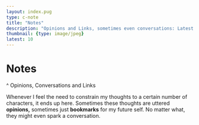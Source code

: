 ```yaml
---
layout: index.pug
type: c-note
title: "Notes"
description: "Opinions and Links, sometimes even conversations: Latest thoughts, i.e. message threads."
thumbnail: {type: image/jpeg}
latest: 10
---
```


# Notes
^ Opinions, Conversations and Links

Whenever I feel the need to constrain my thoughts to a certain number of characters, it ends up here.
Sometimes these thoughts are uttered **opinions,** sometimes just **bookmarks** for my future self.
No matter what, they might even spark a conversation.
